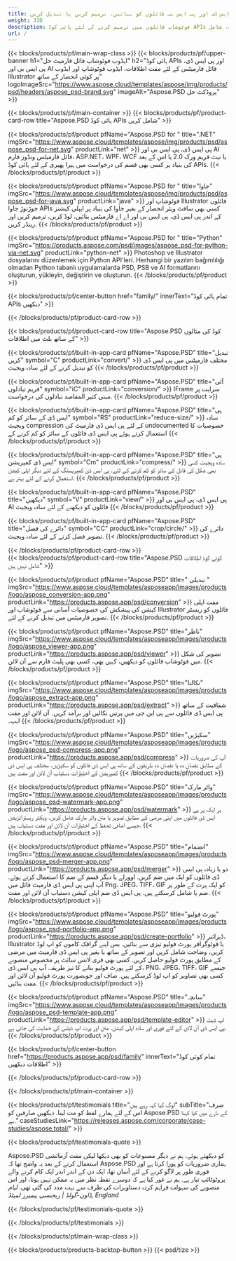 ```yaml
---
title: پی ڈی ایف اور تصویر فارمیٹس میں پی ایس ڈی اور پی ایس بی فائلوں کو بنائیں، ترمیم کریں یا تبدیل کریں
weight: 310
description: فوٹوشاپ فائلوں میں ترمیم کرنے کے لئے ہائی کوڈ APIs اور مفت اطلاقات. پرت کی خصوصیات کو اپ ڈیٹ کرنے کی صلاحیت، شامل watermarks کے پیمانے فلپ فصل Dithering ریسٹر تبادلوں باری دکھائے گا.
url: /
---
```


{{< blocks/products/pf/main-wrap-class >}}
{{< blocks/products/pf/upper-banner h1="ایڈوب فوٹوشاپ فائل فارمیٹ حل" h2="ہائی کوڈ APIs اور پی ایس ڈی، پی ایس بی اور AI فائل فارمیٹس کے لئے مفت اطلاقات، ایڈوب فوٹوشاپ اور ایڈوب Illustrator پر کوئی انحصار کے ساتھ" logoImageSrc="https://www.aspose.cloud/templates/aspose/img/products/psd/headers/aspose_psd-brand.svg" imageAlt="Aspose.PSD پروڈکٹ حل" >}}

{{< blocks/products/pf/main-container >}}
{{< blocks/products/pf/product-card-row title="Aspose.PSD ہائی کوڈ APIs شامل کریں" >}}

{{< blocks/products/pf/product pfName="Aspose.PSD for " title=".NET" imgSrc="https://www.aspose.cloud/templates/aspose/img/products/psd/aspose_psd-for-net.svg" productLink="net" >}}
پی ایس ڈی، پی ایس بی اور AI فائل فارمیٹس ونڈوز فارم، ASP.NET، WPF، WCF یا نیٹ فریم ورک 2.0 یا اس کے بعد کی بنیاد پر کسی بھی قسم کی درخواست میں ہیرا پھیری کے لئے ہائی کوڈ APIs.
{{< /blocks/products/pf/product >}}

{{< blocks/products/pf/product pfName="Aspose.PSD for " title="جاوا" imgSrc="https://www.aspose.cloud/templates/aspose/img/products/psd/aspose_psd-for-java.svg" productLink="java" >}}
فوٹوشاپ اور Illustrator فائلوں جوڑتوڑ جاوا APIs کسی بھی سافٹ ویئر انحصار کے بغیر جاوا کی بنیاد پر ایپلی کیشنز کے اندر پی ایس ڈی، پی ایس بی اور اے اے فارمیٹس بنائیں، لوڈ کریں، ترمیم کریں اور رینڈر کریں.
{{< /blocks/products/pf/product >}}

{{< blocks/products/pf/product pfName="Aspose.PSD for " title="Python" imgSrc="https://products.aspose.com/psd/images/aspose_psd-for-python-via-net.svg" productLink="python-net" >}}
Photoshop ve Illustrator dosyalarını düzenlemek için Python API'leri. Herhangi bir yazılım bağımlılığı olmadan Python tabanlı uygulamalarda PSD, PSB ve AI formatlarını oluşturun, yükleyin, değiştirin ve oluşturun.
{{< /blocks/products/pf/product >}}

{{< blocks/products/pf/center-button href="family/" innerText="تمام ہائی کوڈ APIs دیکھیں" >}}

{{< /blocks/products/pf/product-card-row >}}

{{< blocks/products/pf/product-card-row title="Aspose.PSD کوڈ کی مثالوں کے ساتھ بلٹ میں اطلاقات" >}}

{{< blocks/products/pf/built-in-app-card pfName="Aspose.PSD" title="تبدیل کریں" symbol="C" productLink="convert/" >}}
مختلف فارمیٹس میں پی ایس ڈی کو تبدیل کرنے کے لئے سادہ ویجیٹ
{{< /blocks/products/pf/product >}}

{{< blocks/products/pf/built-in-app-card pfName="Aspose.PSD" title="آئی فریم تبادلوں" symbol="iC" productLink="conversion/" >}}
IFrame سرایت پر مبنی کثیر المقاصد تبادلوں کی درخواست.
{{< /blocks/products/pf/product >}}

{{< blocks/products/pf/built-in-app-card pfName="Aspose.PSD" title="پی ایس ڈی کے سائز کو کم" symbol="RS" productLink="reduce-size/" >}}
سادہ ویجیٹ compression کے لئے پی ایس ڈی فارمیٹ کی undocumented خصوصیات کا استعمال کرتے ہوئے پی ایس ڈی فائلوں کے سائز کو کم کرنے کے
{{< /blocks/products/pf/product >}}

{{< blocks/products/pf/built-in-app-card pfName="Aspose.PSD" title="پی ایس ڈی کمپریشن" symbol="Cm" productLink="compress/" >}}
سادہ ویجیٹ کسی بھی شکل کی فائل کے سائز کو کم کرنے کے لئے. پی ایس ڈی کمپریسنگ کے لئے دیگر اپلی کیشن استعمال کرنے کے لئے بہتر ہے.
{{< /blocks/products/pf/product >}}

{{< blocks/products/pf/built-in-app-card pfName="Aspose.PSD" title="دیکھیں" symbol="V" productLink="view/" >}}
پی ایس ڈی، پی ایس بی اور AI فائلوں کو دیکھنے کے لئے سادہ ویجیٹ
{{< /blocks/products/pf/product >}}

{{< blocks/products/pf/built-in-app-card pfName="Aspose.PSD" title="دائرے کی فصل" symbol="CC" productLink="crop/circle/" >}}
دائرے کی تصویر فصل کرنے کے لئے سادہ ویجیٹ.
{{< /blocks/products/pf/product >}}
									
{{< /blocks/products/pf/product-card-row >}}										   
{{< blocks/products/pf/product-card-row title="Aspose.PSD کوئی کوڈ اطلاقات شامل نہیں ہیں" >}}

{{< blocks/products/pf/product pfName="Aspose.PSD" title=" تبدیلی " imgSrc="https://www.aspose.cloud/templates/asposeapp/images/products/logo/aspose_conversion-app.png" productLink="https://products.aspose.app/psd/conversion" >}}
مفت اپلی کیشن کی پیشکش کی خصوصیات آسانی سے فوٹوشاپ اور Illustrator فائلوں کو ریسٹر تصویر فارمیٹس میں تبدیل کرنے کے لئے.
{{< /blocks/products/pf/product >}}

{{< blocks/products/pf/product pfName="Aspose.PSD" title="ناظر" imgSrc="https://www.aspose.cloud/templates/asposeapp/images/products/logo/aspose_viewer-app.png" productLink="https://products.aspose.app/psd/viewer" >}}
تصویر کی شکل میں فوٹوشاپ فائلوں کو دیکھیں، کہیں بھی، کسی بھی پلیٹ فارم سے آن لائن.
{{< /blocks/products/pf/product >}}

{{< blocks/products/pf/product pfName="Aspose.PSD" title="نکالنا" imgSrc="https://www.aspose.cloud/templates/asposeapp/images/products/logo/aspose_extract-app.png" productLink="https://products.aspose.app/psd/extract" >}}
شفافیت کے ساتھ پی ایس ڈی فائلوں سے پی این جی میں پرتیں نکالیں اور برآمد کریں۔ آن لائن اور مفت ایپ۔
{{< /blocks/products/pf/product >}}

{{< blocks/products/pf/product pfName="Aspose.PSD" title="سکیڑیں" imgSrc="https://www.aspose.cloud/templates/asposeapp/images/products/logo/aspose_psd-compress-app.png" productLink="https://products.aspose.app/psd/compress" >}}
آپ کی ضروریات کے مطابق نقصان دہ یا نقصان دہ طریقوں کے ساتھ پی ایس ڈی فائلوں کو سکیڑیں. مختلف پی ایس ڈی کمپریشن کے اختیارات دستیاب آن لائن اور مفت ہیں
{{< /blocks/products/pf/product >}}

{{< blocks/products/pf/product pfName="Aspose.PSD" title="واٹر مارک" imgSrc="https://www.aspose.cloud/templates/asposeapp/images/products/logo/aspose_psd-watermark-app.png" productLink="https://products.aspose.app/psd/watermark" >}}
ہر ایک پر پی ایس ڈی فائلوں میں اپنی مرضی کے مطابق تصویر یا متن واٹر مارک شامل کریں. ویکٹر ریسٹرائزیشن جیسے اضافی تحفظ کے اختیارات آن لائن اور مفت دستیاب ہیں.
{{< /blocks/products/pf/product >}}

{{< blocks/products/pf/product pfName="Aspose.PSD" title="انضمام" imgSrc="https://www.aspose.cloud/templates/asposeapp/images/products/logo/aspose_psd-merger-app.png" productLink="https://products.aspose.app/psd/merger" >}}
دو یا زیادہ پی ایس ڈی فائلوں کو ایک میں ضم کریں. اوورلے یا دیگر قسم کے ضم کا استعمال کرتے ہوئے. آپ اپنی پی ایس ڈی فارمیٹ فائل میں Png، JPEG، TIFF، GIF کو ایک پرت کے طور پر ضم یا شامل کرسکتے ہیں. پی ایس ڈی ضم اپلی کیشن دستیاب آن لائن اور مفت.
{{< /blocks/products/pf/product >}}

{{< blocks/products/pf/product pfName="Aspose.PSD" title="پورٹ فولیو" imgSrc="https://www.aspose.cloud/templates/asposeapp/images/products/logo/aspose_psd-portfolio-app.png" productLink="https://products.aspose.app/psd/create-portfolio" >}}
ڈیزائنر، Illustrator یا فوٹوگرافر پورٹ فولیو تیزی سے بنائیں. بس اپنے گرافک کاموں کو اپ لوڈ کریں، وضاحت شامل کریں اور تصویر کے ساتھ یا بغیر پی ایس ڈی فارمیٹ میں مرضی کے مطابق پورٹ فولیو حاصل کریں. کسی بھی فری لانس سائٹ پر مخصوص منصوبے کے لئے پورٹ فولیو بنانے کا تیز طریقہ. آپ پی ایس ڈی، PNG، JPEG، TIFF، GIF جیسے کسی بھی تصاویر کو اپ لوڈ کرسکتے ہیں. صاف اور خوبصورت پورٹ فولیو آن لائن اور مفت بنائیں.
{{< /blocks/products/pf/product >}}

{{< blocks/products/pf/product pfName="Aspose.PSD" title="سانچہ" imgSrc="https://www.aspose.cloud/templates/asposeapp/images/products/logo/aspose_psd-template-app.png" productLink="https://products.aspose.app/psd/template-editor" >}}
اپ ڈیٹ پی ایس ڈی آن لائن کے لئے فوری اور سادہ اپلی کیشن. متن اور پرت اپ ڈیٹس کی حمایت کی جاتی ہے.
{{< /blocks/products/pf/product >}}

{{< blocks/products/pf/center-button href="https://products.aspose.app/psd/family" innerText="تمام کوئی کوڈ اطلاقات دیکھیں" >}}

{{< /blocks/products/pf/product-card-row >}}

{{< /blocks/products/pf/main-container >}}

{{< blocks/products/pf/testimonials title="لوگ کیا کہہ رہے ہیں" subTitle="صرف اس کے لئے ہمارے لفظ کو مت لینا. دیکھیں صارفین کو Aspose.PSD کے بارے میں کیا کہنا ہے." caseStudiesLink="https://releases.aspose.com/corporate/case-studies/aspose.total/" >}}

{{< blocks/products/pf/testimonials-quote >}}
<p class="first">
 Aspose.PSD کو دیکھتے ہوئے، ہم نے دیگر مصنوعات کو بھی دیکھا لیکن مفت آزمائشی استعمال کرنے کے بعد یہ واضح تھا کہ Aspose.PSD ہماری ضروریات کو پورا کرتا ہے اور فوری طور پر لاگو کرنے کے لئے آسان تھا، ایک دن کے اندر اندر ایک کام کرنے والے پروٹوٹائپ تیار ہے. ہم نے غور کیا ہے کہ دوسرے نقطہ نظر میں یہ ممکن نہیں ہوتا، اور اس منصوبے کی سہولت فراہم کردہ دستاویزات کی طرف سے بہت مدد کی گئی تھی.
 <em>
  لیام ڈاون-گولڈ | ریجنسی ہیمپرز لمیٹڈ, England
 </em>
</p>

{{< /blocks/products/pf/testimonials-quote >}}

{{< /blocks/products/pf/testimonials >}}

{{< /blocks/products/pf/main-wrap-class >}}

{{< blocks/products/products-backtop-button >}}
{{< psd/tize >}}
